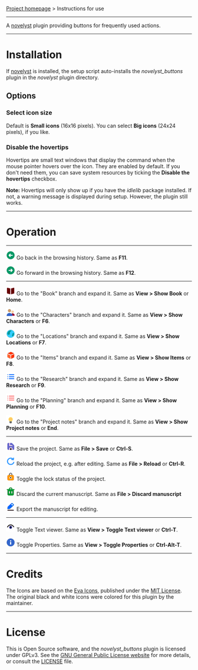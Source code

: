 [Project homepage](https://peter88213.github.io/novelyst_buttons) > Instructions for use

--- 

A [novelyst](https://peter88213.github.io/novelyst/) plugin providing buttons for frequently used actions. 

---

# Installation

If [novelyst](https://peter88213.github.io/novelyst/) is installed, the setup script auto-installs the *novelyst_buttons* plugin in the *novelyst* plugin directory.

## Options

### Select icon size

Default is **Small icons** (16x16 pixels). You can select **Big icons** (24x24 pixels), if you like. 

### Disable the hovertips

Hovertips are small text windows that display the command when the mouse pointer hovers over the icon. 
They are enabled by default. If you don't need them, you can save system resources by ticking the 
**Disable the hovertips** checkbox.

**Note:** Hovertips will only show up if you have the *idlelib* package installed. If not, a warning 
message is displayed during setup. However, the plugin still works.

---

# Operation

---

![Go back](icons/24/nb_goBack.png) Go back in the browsing history. Same as **F11**.

![Go forward](icons/24/nb_goForward.png) Go forward in the browsing history. Same as **F12**.

---

![Show Book](icons/24/nb_viewBook.png) Go to the "Book" branch and expand it. Same as **View > Show Book** or **Home**.

![Show Characters](icons/24/nb_viewCharacters.png) Go to the "Characters" branch and expand it. Same as **View > Show Characters** or **F6**.

![Show Locations](icons/24/nb_viewLocations.png) Go to the "Locations" branch and expand it. Same as **View > Show Locations** or **F7**.

![Show Items](icons/24/nb_viewItems.png) Go to the "Items" branch and expand it. Same as **View > Show Items** or **F8**.

![Show Research](icons/24/nb_viewResearch.png) Go to the "Research" branch and expand it. Same as **View > Show Research** or **F9**.

![Show Planning](icons/24/nb_viewPlanning.png) Go to the "Planning" branch and expand it. Same as **View > Show Planning** or **F10**.

![Show Project notes](icons/24/nb_viewProjectnotes.png) Go to the "Project notes" branch and expand it. Same as **View > Show Project notes** or **End**.

---

![Save](icons/24/nb_save.png) Save the project. Same as **File > Save** or **Ctrl-S**.

![Reload](icons/24/nb_reload.png) Reload the project, e.g. after editing. Same as **File > Reload** or **Ctrl-R**.

![Lock/Unlock](icons/24/nb_lock.png) Toggle the lock status of the project.

![Discard manuscript](icons/24/nb_discard.png) Discard the current manuscript. Same as **File > Discard manuscript**

![Export manuscript](icons/24/nb_manuscript.png) Export the manuscript for editing.

---

![Toggle Text viewer](icons/24/nb_viewer.png) Toggle Text viewer. Same as **View > Toggle Text viewer** or **Ctrl-T**.

![Toggle Properties](icons/24/nb_properties.png) Toggle Properties. Same as **View > Toggle Properties** or **Ctrl-Alt-T**.

---

# Credits

The Icons are based on the [Eva Icons](https://akveo.github.io/eva-icons/#/), published under the [MIT License](http://www.opensource.org/licenses/mit-license.php). The original black and white icons were colored for this plugin by the maintainer. 

---

# License

This is Open Source software, and the *novelyst_buttons* plugin is licensed under GPLv3. See the
[GNU General Public License website](https://www.gnu.org/licenses/gpl-3.0.en.html) for more
details, or consult the [LICENSE](https://github.com/peter88213/novelyst_buttons/blob/main/LICENSE) file.
